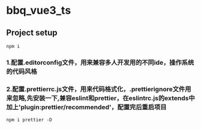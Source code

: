 # bbq_vue3_ts

## Project setup
```
npm i
```

### 1.配置.editorconfig文件，用来兼容多人开发用的不同ide，操作系统的代码风格

### 2.配置.prettierrc.js文件，用来代码格式化，.prettierignore文件用来忽略,先安装一下,兼容eslint和prettier，在eslintrc.js的extends中加上'plugin:prettier/recommended'，配置完后重启项目
```
npm i prettier -D
```
